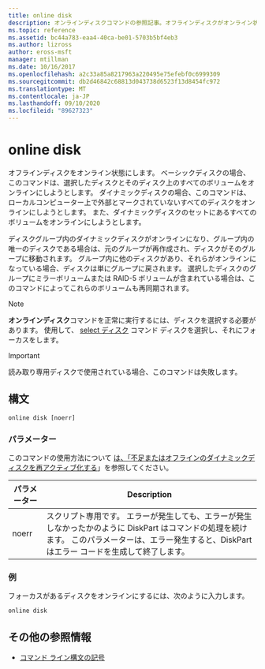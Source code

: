 ```yaml
---
title: online disk
description: オンラインディスクコマンドの参照記事。オフラインディスクがオンライン状態になります。
ms.topic: reference
ms.assetid: bc44a783-eaa4-40ca-be01-5703b5bf4eb3
ms.author: lizross
author: eross-msft
manager: mtillman
ms.date: 10/16/2017
ms.openlocfilehash: a2c33a85a8217963a220495e75efebf0c6999309
ms.sourcegitcommit: db2d46842c68813d043738d6523f13d8454fc972
ms.translationtype: MT
ms.contentlocale: ja-JP
ms.lasthandoff: 09/10/2020
ms.locfileid: "89627323"
---
```

# <a name="online-disk"></a>online disk

オフラインディスクをオンライン状態にします。 ベーシックディスクの場合、このコマンドは、選択したディスクとそのディスク上のすべてのボリュームをオンラインにしようとします。 ダイナミックディスクの場合、このコマンドは、ローカルコンピューター上で外部とマークされていないすべてのディスクをオンラインにしようとします。 また、ダイナミックディスクのセットにあるすべてのボリュームをオンラインにしようとします。

ディスクグループ内のダイナミックディスクがオンラインになり、グループ内の唯一のディスクである場合は、元のグループが再作成され、ディスクがそのグループに移動されます。 グループ内に他のディスクがあり、それらがオンラインになっている場合、ディスクは単にグループに戻されます。 選択したディスクのグループにミラーボリュームまたは RAID-5 ボリュームが含まれている場合は、このコマンドによってこれらのボリュームも再同期されます。

> [!NOTE]
> **オンラインディスク**コマンドを正常に実行するには、ディスクを選択する必要があります。 使用して、 [select ディスク](select-disk.md) コマンド ディスクを選択し、それにフォーカスをします。

> [!IMPORTANT]
> 読み取り専用ディスクで使用されている場合、このコマンドは失敗します。

## <a name="syntax"></a>構文

```
online disk [noerr]
```

### <a name="parameters"></a>パラメーター

このコマンドの使用方法について [は、「不足またはオフラインのダイナミックディスクを再アクティブ化する](/previous-versions/windows/it-pro/windows-server-2008-r2-and-2008/cc732026(v=ws.11))」を参照してください。

| パラメーター | Description |
|--|--|
| noerr | スクリプト専用です。 エラーが発生しても、エラーが発生しなかったかのように DiskPart はコマンドの処理を続けます。 このパラメーターは、エラー発生すると、DiskPart はエラー コードを生成して終了します。 |

### <a name="examples"></a>例

フォーカスがあるディスクをオンラインにするには、次のように入力します。

```
online disk
```

## <a name="additional-references"></a>その他の参照情報

- [コマンド ライン構文の記号](command-line-syntax-key.md)
